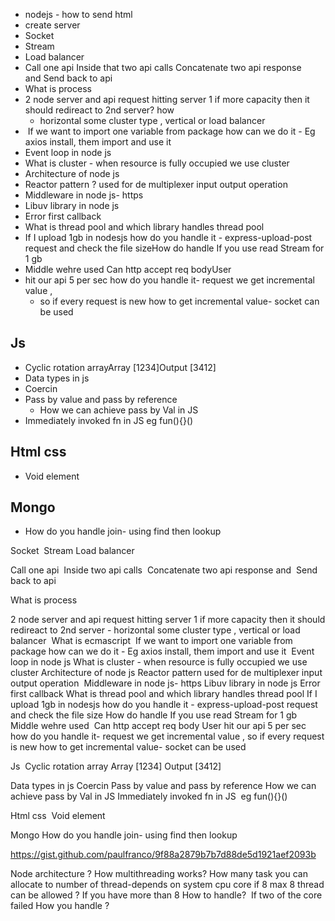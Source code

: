 
-  nodejs - how to send html
-  create server
-  Socket
-  Stream
-  Load balancer
-  Call one api Inside that  two api calls Concatenate two api response and Send back to api
-  What is process 
- 2 node server and api request hitting server 1 if more capacity then it should redireact to 2nd server? how
  - horizontal some cluster type , vertical or load balancer
-  If we want to import one variable from package how can we do it - Eg axios install, them import and use it
- Event loop in node js
- What is cluster - when resource is fully occupied we use cluster
- Architecture of node js
- Reactor pattern ? used for de multiplexer input output operation
- Middleware in node js- https
- Libuv library in node js
- Error first callback
- What is thread pool and which library handles thread pool
- If I upload 1gb in nodesjs how do you handle it - express-upload-post request and check the file sizeHow do handle If you use read Stream for 1 gb
- Middle wehre used Can http accept req bodyUser
- hit our api 5 per sec how do you handle it- request we get incremental value ,
  -  so if every request is new how to get incremental value- socket can be used

## Js 
- Cyclic rotation arrayArray [1234]Output [3412]
- Data types in js
- Coercin
- Pass by value and pass by reference
    - How we can achieve pass by Val in JS
- Immediately invoked fn in JS eg fun(){}()


## Html css
- Void element
## Mongo
- How do you handle join- using find then lookup

Socket 
Stream
Load balancer

Call one api 
Inside two api calls 
Concatenate two api response and 
Send back to api

What is process 

2 node server and api request hitting server 1 if more capacity then it should redireact to 2nd server - horizontal some cluster type , vertical or load balancer 
What is ecmascript 
If we want to import one variable from package how can we do it - Eg axios install, them import and use it 
Event loop in node js
What is cluster - when resource is fully occupied we use cluster
Architecture of node js
Reactor pattern used for de multiplexer input output operation 
Middleware in node js- https
Libuv library in node js
Error first callback
What is thread pool and which library handles thread pool
If I upload 1gb in nodesjs how do you handle it - express-upload-post request and check the file size
How do handle If you use read Stream for 1 gb
Middle wehre used 
Can http accept req body
User hit our api 5 per sec how do you handle it- request we get incremental value , so if every request is new how to get incremental value- socket can be used


Js 
Cyclic rotation array
Array [1234]
Output [3412]

Data types in js
Coercin
Pass by value and pass by reference
How we can achieve pass by Val in JS
Immediately invoked fn in JS 
eg fun(){}()

Html css 
Void element

Mongo
How do you handle join- using find then lookup

https://gist.github.com/paulfranco/9f88a2879b7b7d88de5d1921aef2093b

Node architecture ?
How multithreading works?
How many task you can allocate to number of thread-depends on system cpu core if 8 max 8 thread can be allowed ?
If you have more than 8 How to handle? 
If two of the core failed How you handle ?

